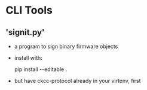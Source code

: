 
# CLI Tools

## 'signit.py'

- a program to sign binary firmware objects

- install with:

    pip install --editable .

- but have ckcc-protocol already in your virtenv, first

